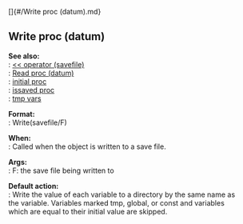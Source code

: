 []{#/Write proc (datum).md}    
## Write proc (datum)    
**See also:**    
:   [\<\< operator (savefile)](/savefile/operator/%3c%3c)    
:   [Read proc (datum)](/datum/proc/Read)    
:   [initial proc](/proc/initial)    
:   [issaved proc](/proc/issaved)    
:   [tmp vars](/var/tmp)    
<!-- -->    
**Format:**    
:   Write(savefile/F)    
<!-- -->    
**When:**    
:   Called when the object is written to a save file.    
<!-- -->    
**Args:**    
:   F: the save file being written to    
<!-- -->    
**Default action:**    
:   Write the value of each variable to a directory by the same name as    
    the variable. Variables marked tmp, global, or const and variables    
    which are equal to their initial value are skipped.  